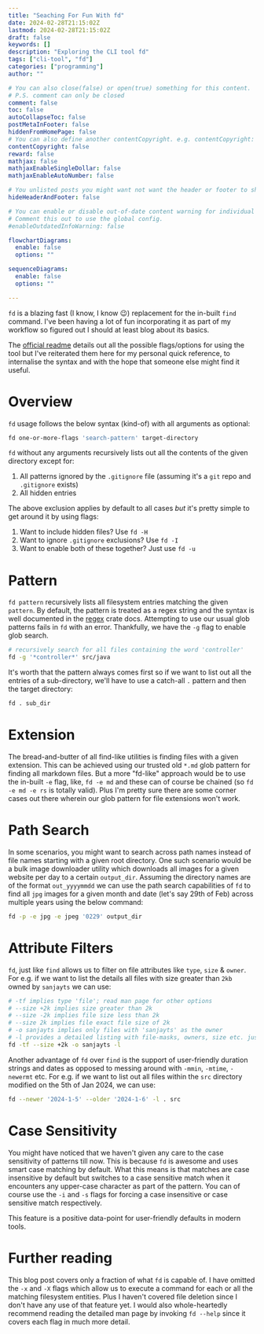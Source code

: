 ```yaml
---
title: "Seaching For Fun With fd"
date: 2024-02-28T21:15:02Z
lastmod: 2024-02-28T21:15:02Z
draft: false
keywords: []
description: "Exploring the CLI tool fd"
tags: ["cli-tool", "fd"]
categories: ["programming"]
author: ""

# You can also close(false) or open(true) something for this content.
# P.S. comment can only be closed
comment: false
toc: false
autoCollapseToc: false
postMetaInFooter: false
hiddenFromHomePage: false
# You can also define another contentCopyright. e.g. contentCopyright: "This is another copyright."
contentCopyright: false
reward: false
mathjax: false
mathjaxEnableSingleDollar: false
mathjaxEnableAutoNumber: false

# You unlisted posts you might want not want the header or footer to show
hideHeaderAndFooter: false

# You can enable or disable out-of-date content warning for individual post.
# Comment this out to use the global config.
#enableOutdatedInfoWarning: false

flowchartDiagrams:
  enable: false
  options: ""

sequenceDiagrams: 
  enable: false
  options: ""

---
```

`fd` is a blazing fast (I know, I know 😉) replacement for the in-built `find` command. I've been having a lot of fun incorporating it as part of my workflow so figured out I should at least blog about its basics.

The [official readme](https://github.com/sharkdp/fd?tab=readme-ov-file) details out all the possible flags/options for using the tool but I've reiterated them here for my personal quick reference, to internalise the syntax and with the hope that someone else might find it useful.

# Overview

`fd` usage follows the below syntax (kind-of) with all arguments as optional:
```sh
fd one-or-more-flags 'search-pattern' target-directory
```
`fd` without any arguments recursively lists out all the contents of the given directory except for:
1. All patterns ignored by the `.gitignore` file (assuming it's a `git` repo and `.gitignore` exists)
2. All hidden entries

The above exclusion applies by default to all cases *but* it's pretty simple to get around it by using flags:
1. Want to include hidden files? Use `fd -H`
2. Want to ignore `.gitignore` exclusions? Use  `fd -I`
3. Want to enable both of these together? Just use `fd -u`

# Pattern

`fd pattern` recursively lists all filesystem entries matching the given `pattern`.  By default, the pattern is treated as a regex string and the syntax is well documented in the [regex](https://docs.rs/regex/latest/regex/index.html#syntax) crate docs. Attempting to use our usual glob patterns fails in `fd` with an error. Thankfully, we have the `-g` flag to enable glob search.
```sh
# recursively search for all files containing the word 'controller'
fd -g '*controller*' src/java
```
It's worth that the pattern always comes first so if we want to list out all the entries of a sub-directory, we'll have to use a catch-all `.` pattern and then the target directory:
```sh
fd . sub_dir
```
# Extension

The bread-and-butter of all find-like utilities is finding files with a given extension. This can be achieved using our trusted old `*.md` glob pattern for finding all markdown files. But a more "fd-like" approach would be to use the in-built `-e` flag, like, `fd -e md` and these can of course be chained (so `fd -e md -e rs` is totally valid). Plus I'm pretty sure there are some corner cases out there wherein our glob pattern for file extensions won't work.

# Path Search

In some scenarios, you might want to search across path names instead of file names starting with a given root directory. One such scenario would be a bulk image downloader utility which downloads all images for a given website per day to a certain `output_dir`. Assuming the directory names are of the format `out_yyyymmdd` we can use the path search capabilities of `fd` to find all `jpg` images for a given month and date (let's say 29th of Feb) across multiple years using the below command:
```sh
fd -p -e jpg -e jpeg '0229' output_dir
```
# Attribute Filters

`fd`, just like `find` allows us to filter on file attributes like `type`, `size` & `owner`. For e.g. if we want to list the details all files with size greater than `2kb` owned by `sanjayts` we can use:
```sh
# -tf implies type 'file'; read man page for other options
# --size +2k implies size greater than 2k
# --size -2k implies file size less than 2k
# --size 2k implies file exact file size of 2k
# -o sanjayts implies only files with 'sanjayts' as the owner
# -l provides a detailed listing with file-masks, owners, size etc. just like ls -l
fd -tf --size +2k -o sanjayts -l
```
Another advantage of `fd` over `find` is the support of user-friendly duration strings and dates as opposed to messing around with `-mmin`, `-mtime`, `-newermt` etc. For e.g. if we want to list out all files within the `src` directory modified on the 5th of Jan 2024, we can use:
```sh
fd --newer '2024-1-5' --older '2024-1-6' -l . src
```
# Case Sensitivity

You might have noticed that we haven't given any care to the case sensitivity of patterns till now. This is because `fd` is awesome and uses smart case matching by default. What this means is that matches are case insensitive by default but switches to a case sensitive match when it encounters any upper-case character as part of the pattern. You can of course use the `-i` and `-s` flags for forcing a case insensitive or case sensitive match respectively.

This feature is a positive data-point for user-friendly defaults in modern tools.
# Further reading

This blog post covers only a fraction of what `fd` is capable of. I have omitted the `-x` and `-X` flags which allow us to execute a command for each or all the matching filesystem entities. Plus I haven't covered file deletion since I don't have any use of that feature yet. I would also whole-heartedly recommend reading the detailed man page by invoking `fd --help` since it covers each flag in much more detail.
